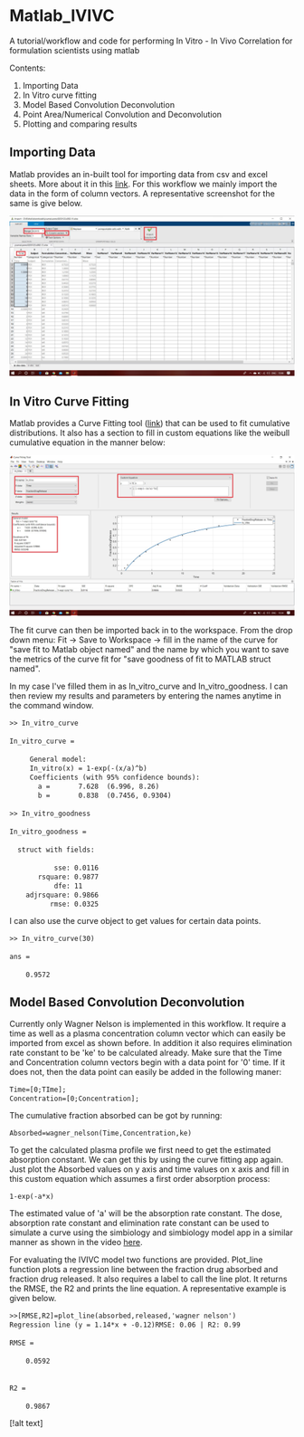 # Matlab_IVIVC
A tutorial/workflow and code for performing In Vitro - In Vivo Correlation for formulation scientists using matlab

Contents:
1) Importing Data
2) In Vitro curve fitting
3) Model Based Convolution Deconvolution 
4) Point Area/Numerical Convolution and Deconvolution
5) Plotting and comparing results

## Importing Data

Matlab provides an in-built tool for importing data from csv and excel sheets. More about it in this [link](https://in.mathworks.com/help/matlab/ref/importtool.html). 
For this workflow we mainly import the data in the form of column vectors. A representative screenshot for the same is give below.

![alt text](https://github.com/RishalAggarwal/Matlab_IVIVC/blob/master/images/import_data.jpg)

## In Vitro Curve Fitting

Matlab provides a Curve Fitting tool ([link](https://in.mathworks.com/help/curvefit/curve-fitting.html)) that can be used to fit cumulative distributions. It also has a section to fill in custom equations like the weibull cumulative equation in the manner below:

![alt text](https://github.com/RishalAggarwal/Matlab_IVIVC/blob/master/images/in_vitro.jpg)

The fit curve can then be imported back in to the workspace. From the drop down menu: Fit -> Save to Workspace -> fill in the name of the curve for "save fit to Matlab object named" and the name by which you want to save the metrics of the curve fit for "save goodness of fit to MATLAB struct named". 

In my case I've filled them in as In_vitro_curve and In_vitro_goodness. I can then review my results and parameters by entering the names anytime in the command window.

```
>> In_vitro_curve

In_vitro_curve = 

     General model:
     In_vitro(x) = 1-exp(-(x/a)^b)
     Coefficients (with 95% confidence bounds):
       a =       7.628  (6.996, 8.26)
       b =       0.838  (0.7456, 0.9304)

>> In_vitro_goodness

In_vitro_goodness = 

  struct with fields:

           sse: 0.0116
       rsquare: 0.9877
           dfe: 11
    adjrsquare: 0.9866
          rmse: 0.0325
```
I can also use the curve object to get values for certain data points.

```
>> In_vitro_curve(30)

ans =

    0.9572 
```

##  Model Based Convolution Deconvolution 

Currently only Wagner Nelson is implemented in this workflow. It require a time as well as a plasma concentration column vector which can easily be imported from excel as shown before. In addition it also requires elimination rate constant to be 'ke' to be calculated already. Make sure that the Time and Concentration column vectors begin with a data point for '0' time. If it does not, then the data point can easily be added in the following maner:

```
Time=[0;TIme];
Concentration=[0;Concentration];
```

The cumulative fraction absorbed can be got by running:

``` 
Absorbed=wagner_nelson(Time,Concentration,ke)
```

To get the calculated plasma profile we first need to get the estimated absorption constant. We can get this by using the curve fitting app again. Just plot the Absorbed values on y axis and time values on x axis and fill in this custom equation which assumes a first order absorption process:

```
1-exp(-a*x)
```

The estimated value of 'a' will be the absorption rate constant. The dose, absorption rate constant and elimination rate constant can be used to simulate a curve using the simbiology and simbiology model app in a similar manner as shown in the video [here](https://www.mathworks.com/videos/simulating-a-model-in-simbiology-117245.html).

For evaluating the IVIVC model two functions are provided. Plot_line function plots a regression line between the fraction drug absorbed and fraction drug released. It also requires a label to call the line plot. It returns the RMSE, the R2 and prints the line equation. A representative example is given below.

```
>>[RMSE,R2]=plot_line(absorbed,released,'wagner nelson')
Regression line (y = 1.14*x + -0.12)RMSE: 0.06 | R2: 0.99

RMSE =

    0.0592


R2 =

    0.9867

```

[!alt text]
